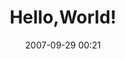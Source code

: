 ---
layout: post
title: "Hello,World!"
date: 2007-09-29 00:21
comments: true
categories: writing
---
